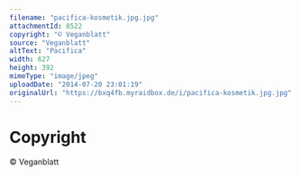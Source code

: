 ```yaml
---
filename: "pacifica-kosmetik.jpg.jpg"
attachmentId: 8522
copyright: "© Veganblatt"
source: "Veganblatt"
altText: "Pacifica"
width: 627
height: 392
mimeType: "image/jpeg"
uploadDate: "2014-07-20 23:01:19"
originalUrl: "https://bxq4fb.myraidbox.de/i/pacifica-kosmetik.jpg.jpg"
---
```


# Copyright

© Veganblatt
